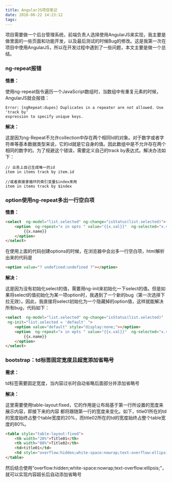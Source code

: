 ```yaml
---
title: AngularJS项目笔记
date: 2016-06-22 14:23:12
tags:
---
```


项目需要做一个后台管理系统，前端负责人选择使用AngularJS来实现，我主要是做里面的一些页面和功能开发，以及最后测试的时候Bug的修改。这是我第一次在项目中使用AngularJS，所以在开发过程中遇到了一些问题，本文主要是做一个总结。
### ng-repeat报错

**情景：** 

使用ng-repeat指令遍历一个JavaScript数组时，当数组中有重复元素的时候，AngularJS就会报错：
```
Error: [ngRepeat:dupes] Duplicates in a repeater are not allowed. Use 'track by' 
expression to specify unique keys.
```
<!--more-->
**解决：**

这是因为ng-Repeat不允许collection中存在两个相同Id的对象。对于数字或者字符串等基本数据类型来说，它的id就是它自身的值。因此数组中是不允许存在两个相同的数字的。为了规避这个错误，需要定义自己的track by表达式。解决办法如下：
```
// 业务上自己生成唯一的id
item in items track by item.id

//或者直接拿循环的索引变量$index来用
item in items track by $index
```
### option使用ng-repeat多出一行空白项

**情景：** 
``` html
<select  ng-model="list.selected" ng-change="isStatus(list.selected)">
    <option  ng-repeat="x in opts " value="{{x.val}}"  ng-selected="x.val==isComplete">
        {{x.name}}
    </option>
</select>
```
在使用上面的代码创建options的时候，在浏览器中会出多一行空白项，html解析出来的代码是
``` html
<option value="? undefined:undefined ?"></option>
```
**解决：**

这是因为没有初始化select的值，需要用ng-init来初始化一下select的值。但是如果将select的值初始化为某一项option时，我遇到了一个新的bug（第一次选择下拉无效）。因此，我直接将select初始化为一个隐藏掉的option值，这样就能解决所有bug，代码如下：
``` html
<select  ng-model="list.selected" ng-change="isStatus(list.selected)"
 ng-init="list.selected = 'default' ">
    <option value="default" style="display:none;"></option>
    <option  ng-repeat="x in opts " value="{{x.val}}"  ng-selected="x.val==isComplete">
        {{x.name}}
    </option>
</select>
```

### bootstrap：td标签固定宽度且超宽添加省略号

**需求：**

td标签需要固定宽度，当内容过长时自动省略后面部分并添加省略号

**解决：**

这里需要使用table-layout:fixed，它的作用是让布局基于第一行所设置的宽度来展示内容，即接下来的内容 都将跟随第一行的宽度来变化。如下，title01所在的td的宽度始终占整个table宽度的20%，而title02所在的td的宽度始终占整个table宽度的80%。
``` html
<table style="table-layout:fixed">
    <th width="20%">Title01</th>
    <th width="80%">Title02</th>
    <td>title01</td>
    <td style="overflow:hidden;white-space:nowrap;text-overflow:ellipsis;">title02</td>
</table>
```
然后结合使用“overflow:hidden;white-space:nowrap;text-overflow:ellipsis;”，就可以实现内容超长后自动添加省略号
